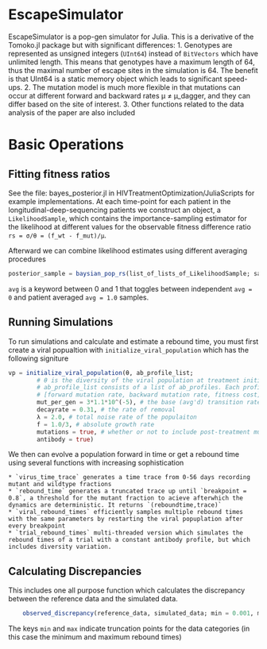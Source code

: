 # EscapeSimulator

EscapeSimulator is a pop-gen simulator for Julia. This is a derivative of the Tomoko.jl package but with significant differences:
	1. Genotypes are represented as unsigned integers (`UInt64`) instead of `BitVectors` which have unlimited length. This means that genotypes have a maximum length of 64, thus the maximal number of escape sites in the simulation is 64. The benefit is that UInt64 is a static memory object which leads to significant speed-ups.
	2. The mutation model is much more flexible in that mutations can occur at different forward and backward rates µ ≠ µ_dagger, and they can differ based on the site of interest.
	3. Other functions related to the data analysis of the paper are also included

# Basic Operations

## Fitting fitness ratios
See the file: bayes_posterior.jl in HIVTreatmentOptimization/JuliaScripts for example implementations. At each time-point for each patient in the longitudinal-deep-sequencing patients we construct an object, a `LikelihoodSample`, which contains the importance-sampling estimator for the likelihood at different values for the observable fitness difference ratio `rs = σ/θ = (f_wt - f_mut)/μ`.

Afterward we can combine likelihood estimates using different averaging procedures 

```julia
posterior_sample = baysian_pop_rs(list_of_lists_of_LikelihoodSample; samples = 2*10^3, burn_in = 10^2, avg = avg)
```

`avg` is a keyword between 0 and 1 that toggles between independent `avg = 0` and patient averaged `avg = 1.0` samples.

## Running Simulations
To run simulations and calculate and estimate a rebound time, you must first create a viral popualtion with `initialize_viral_population` which has the following signiture
```julia
vp = initialize_viral_population(θ, ab_profile_list;
		# θ is the diversity of the viral population at treatment initiation, and sets the effective carrying capacity via θ = 2 N_e μ
		# ab_profile_list consists of a list of ab_profiles. Each profile is a list of site profiles, which itself is a list cosisting of 
		# [forward mutation rate, backward mutation rate, fitness cost]
		mut_per_gen = 3*1.1*10^(-5), # the base (avg'd) transition rate measured in growth rate
		decayrate = 0.31, # the rate of removal 
        λ = 2.0, # total noise rate of the populaiton
		f = 1.0/3, # absolute growth rate
        mutations = true, # whether or not to include post-treatment mutations
        antibody = true)
```
We then can evolve a population forward in time or get a rebound time using several functions with increasing sophistication

	* `virus_time_trace` generates a time trace from 0-56 days recording mutant and wildtype fractions
	* `rebound_time` generates a truncated trace up until `breakpoint = 0.8`, a threshold for the mutant fraction to acieve afterwhich the dynamics are deterministic. It returns `(reboundtime,trace)`
	* `viral_rebound_times` efficiently samples multiple rebound times with the same parameters by restarting the viral popuplation after every breakpoint
	* `trial_rebound_times` multi-threaded version which simulates the rebound times of a trial with a constant antibody profile, but which includes diversity variation.


## Calculating Discrepancies

This includes one all purpose function which calculates the discrepancy between the reference data and the simulated data.
```julia
	observed_discrepancy(reference_data, simulated_data; min = 0.001, max = 56)`
```
The keys `min` and `max` indicate truncation points for the data categories (in this case the minimum and maximum rebound times)